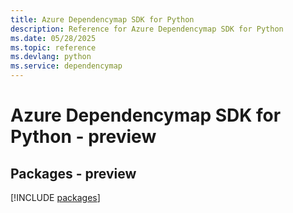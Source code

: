 ```yaml
---
title: Azure Dependencymap SDK for Python
description: Reference for Azure Dependencymap SDK for Python
ms.date: 05/28/2025
ms.topic: reference
ms.devlang: python
ms.service: dependencymap
---
```

# Azure Dependencymap SDK for Python - preview
## Packages - preview
[!INCLUDE [packages](dependencymap-index.md)]